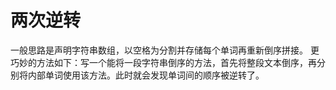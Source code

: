 # 两次逆转
一般思路是声明字符串数组，以空格为分割并存储每个单词再重新倒序拼接。
更巧妙的方法如下：写一个能将一段字符串倒序的方法，首先将整段文本倒序，再分别将内部单词使用该方法。此时就会发现单词间的顺序被逆转了。